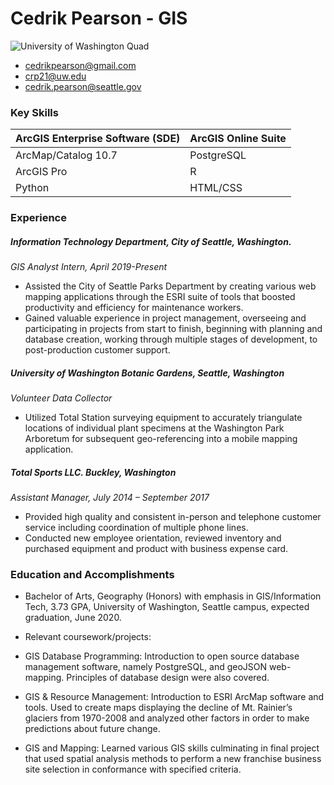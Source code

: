 # Cedrik Pearson - GIS
![University of Washington Quad](https://s3-us-west-2.amazonaws.com/uw-s3-cdn/wp-content/uploads/sites/6/2019/09/16102313/aerial-quad-TILE.jpg)
- cedrikpearson@gmail.com
- crp21@uw.edu
- cedrik.pearson@seattle.gov

### **Key Skills**

| ArcGIS Enterprise Software (SDE) | ArcGIS Online Suite |
| :----------------------------| :-----------------|
| ArcMap/Catalog 10.7 | PostgreSQL |
| ArcGIS Pro | R |
| Python | HTML/CSS |

### **Experience**

##### Information Technology Department, City of Seattle, Washington.
 _GIS Analyst Intern, April 2019-Present_
 - Assisted the City of Seattle Parks Department by creating various web mapping applications through the ESRI suite of tools that boosted productivity and efficiency for maintenance workers.
 - Gained valuable experience in project management, overseeing and participating in projects from start to finish, beginning with planning and database creation, working through multiple stages of development, to post-production customer support.

##### University of Washington Botanic Gardens, Seattle, Washington
 _Volunteer Data Collector_
 - Utilized Total Station surveying equipment to accurately triangulate locations of individual plant specimens at the Washington Park Arboretum for subsequent geo-referencing into a mobile mapping application.

##### Total Sports LLC. Buckley, Washington
_Assistant Manager, July 2014 – September 2017_
- Provided high quality and consistent in-person and telephone customer service including coordination of multiple phone lines.
- Conducted new employee orientation, reviewed inventory and purchased equipment and product with business expense card.

### **Education and Accomplishments**
- Bachelor of Arts, Geography (Honors) with emphasis in GIS/Information Tech, 3.73 GPA, University of Washington, Seattle campus, expected graduation, June 2020.
- Relevant coursework/projects:

 - GIS Database Programming: Introduction to open source database management software, namely PostgreSQL, and geoJSON web-mapping. Principles of database design were also covered. 
 - GIS & Resource Management: Introduction to ESRI ArcMap software and tools. Used to create maps displaying the decline of Mt. Rainier’s glaciers from 1970-2008 and analyzed other factors in order to make predictions about future change.
 - GIS and Mapping: Learned various GIS skills culminating in final project that used spatial analysis methods to perform a new franchise business site selection in conformance with specified criteria.
